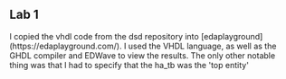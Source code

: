## Lab 1

<p>I copied the vhdl code from the dsd repository into [edaplayground](https://edaplayground.com/). I used the VHDL language, as well as the GHDL compiler and EDWave to view the results. The only other notable thing was that I had to specify that the ha_tb was the 'top entity'</p>
 
